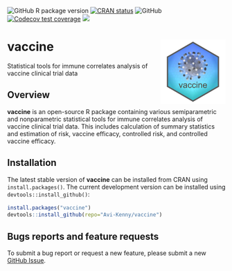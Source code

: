 <!-- badges: start -->
  ![GitHub R package version](https://img.shields.io/github/r-package/v/Avi-Kenny/vaccine)
  [![CRAN status](https://www.r-pkg.org/badges/version/vaccine)](https://CRAN.R-project.org/package=vaccine)
  ![GitHub](https://img.shields.io/github/license/Avi-Kenny/vaccine)
  [![Codecov test coverage](https://codecov.io/gh/Avi-Kenny/vaccine/branch/master/graph/badge.svg)](https://app.codecov.io/gh/Avi-Kenny/vaccine?branch=master)
  [![](https://cranlogs.r-pkg.org/badges/vaccine)](https://CRAN.R-project.org/package=vaccine)
<!-- badges: end -->


# vaccine <img src='man/figures/logo.png' align="right" height="150" />

Statistical tools for immune correlates analysis of vaccine clinical trial data

## Overview

**vaccine** is an open-source R package containing various semiparametric and nonparametric statistical tools for immune correlates analysis of vaccine clinical trial data. This includes calculation of summary statistics and estimation of risk, vaccine efficacy, controlled risk, and controlled vaccine efficacy.

## Installation

The latest stable version of **vaccine** can be installed from CRAN using `install.packages()`. The current development version can be installed using `devtools::install_github()`:

```R
install.packages("vaccine")
devtools::install_github(repo="Avi-Kenny/vaccine")
```

<!--## Documentation

The full package documentation can be found at [https://avi-kenny.github.io/SimEngine/](https://avi-kenny.github.io/SimEngine/). All of the CRAN documentation (i.e. the function reference and vignettes) can also be found here.-->

## Bugs reports and feature requests

To submit a bug report or request a new feature, please submit a new [GitHub Issue](https://github.com/Avi-Kenny/vaccine/issues).
